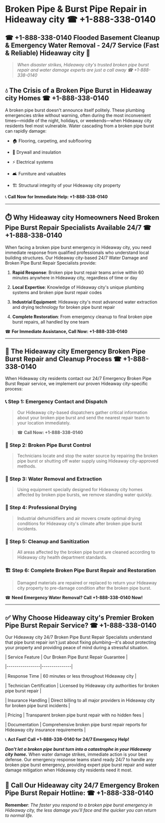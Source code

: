 # Broken Pipe & Burst Pipe Repair in Hideaway city ☎ +1-888-338-0140  
## ☎ +1-888-338-0140 Flooded Basement Cleanup & Emergency Water Removal - 24/7 Service (Fast & Reliable) Hideaway city 🚨  

> *When disaster strikes, Hideaway city's trusted broken pipe burst repair and water damage experts are just a call away ☎ +1-888-338-0140*  

## 💧 The Crisis of a Broken Pipe Burst in Hideaway city Homes ☎ +1-888-338-0140  

A broken pipe burst doesn't announce itself politely. These plumbing emergencies strike without warning, often during the most inconvenient times—middle of the night, holidays, or weekends—when Hideaway city residents feel most vulnerable. Water cascading from a broken pipe burst can rapidly damage:  

* 🏠 Flooring, carpeting, and subflooring  
* 🧱 Drywall and insulation  
* ⚡ Electrical systems  
* 🛋️ Furniture and valuables  
* 🏗️ Structural integrity of your Hideaway city property  

📞 **Call Now for Immediate Help: +1-888-338-0140**  

---  

## ⏱️ Why Hideaway city Homeowners Need Broken Pipe Burst Repair Specialists Available 24/7 ☎ +1-888-338-0140  

When facing a broken pipe burst emergency in Hideaway city, you need immediate response from qualified professionals who understand local building structures. Our Hideaway city-based 24/7 Water Damage and Broken Pipe Burst Repair Specialists provide:  

1. **Rapid Response**: Broken pipe burst repair teams arrive within 60 minutes anywhere in Hideaway city, regardless of time or day  
2. **Local Expertise**: Knowledge of Hideaway city's unique plumbing systems and broken pipe burst repair codes  
3. **Industrial Equipment**: Hideaway city's most advanced water extraction and drying technology for broken pipe burst repair  
4. **Complete Restoration**: From emergency cleanup to final broken pipe burst repairs, all handled by one team  

☎ **For Immediate Assistance, Call Now: +1-888-338-0140**  

---  

## 🔧 The Hideaway city Emergency Broken Pipe Burst Repair and Cleanup Process ☎ +1-888-338-0140  

When Hideaway city residents contact our 24/7 Emergency Broken Pipe Burst Repair service, we implement our proven Hideaway city-specific process:  

### 📞 Step 1: Emergency Contact and Dispatch  
> Our Hideaway city-based dispatchers gather critical information about your broken pipe burst and send the nearest repair team to your location immediately.  
> ☎ **Call Now: +1-888-338-0140**  

### 🚿 Step 2: Broken Pipe Burst Control  
> Technicians locate and stop the water source by repairing the broken pipe burst or shutting off water supply using Hideaway city-approved methods.  

### 🌊 Step 3: Water Removal and Extraction  
> Using equipment specially designed for Hideaway city homes affected by broken pipe bursts, we remove standing water quickly.  

### 💨 Step 4: Professional Drying  
> Industrial dehumidifiers and air movers create optimal drying conditions for Hideaway city's climate after broken pipe burst incidents.  

### 🧼 Step 5: Cleanup and Sanitization  
> All areas affected by the broken pipe burst are cleaned according to Hideaway city health department standards.  

### 🏗️ Step 6: Complete Broken Pipe Burst Repair and Restoration  
> Damaged materials are repaired or replaced to return your Hideaway city property to pre-damage condition after the broken pipe burst.  

☎ **Need Emergency Water Removal? Call +1-888-338-0140 Now!**  

---  

## ✅ Why Choose Hideaway city's Premier Broken Pipe Burst Repair Service? ☎ +1-888-338-0140  

Our Hideaway city 24/7 Broken Pipe Burst Repair Specialists understand that pipe burst repair isn't just about fixing plumbing—it's about protecting your property and providing peace of mind during a stressful situation.  

| Service Feature | Our Broken Pipe Burst Repair Guarantee |  
|-----------------|---------------|  
| Response Time | 60 minutes or less throughout Hideaway city |  
| Technician Certification | Licensed by Hideaway city authorities for broken pipe burst repair |  
| Insurance Handling | Direct billing to all major providers in Hideaway city for broken pipe burst incidents |  
| Pricing | Transparent broken pipe burst repair with no hidden fees |  
| Documentation | Comprehensive broken pipe burst repair reports for Hideaway city insurance requirements |  

📞 **Act Fast! Call +1-888-338-0140 for 24/7 Emergency Help!**  

***Don't let a broken pipe burst turn into a catastrophe in your Hideaway city home.*** When water damage strikes, immediate action is your best defense. Our emergency response teams stand ready 24/7 to handle any broken pipe burst emergency, providing expert pipe burst repair and water damage mitigation when Hideaway city residents need it most.  

## 📱 Call Our Hideaway city 24/7 Emergency Broken Pipe Burst Repair Hotline: ☎ +1-888-338-0140  

**Remember**: *The faster you respond to a broken pipe burst emergency in Hideaway city, the less damage you'll face and the quicker you can return to normal life.*